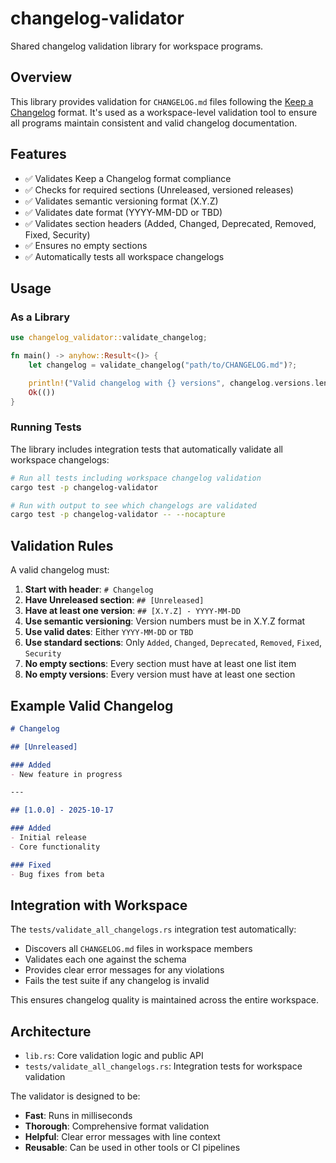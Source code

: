 # changelog-validator

Shared changelog validation library for workspace programs.

## Overview

This library provides validation for `CHANGELOG.md` files following the [Keep a Changelog](https://keepachangelog.com/) format. It's used as a workspace-level validation tool to ensure all programs maintain consistent and valid changelog documentation.

## Features

- ✅ Validates Keep a Changelog format compliance
- ✅ Checks for required sections (Unreleased, versioned releases)
- ✅ Validates semantic versioning format (X.Y.Z)
- ✅ Validates date format (YYYY-MM-DD or TBD)
- ✅ Validates section headers (Added, Changed, Deprecated, Removed, Fixed, Security)
- ✅ Ensures no empty sections
- ✅ Automatically tests all workspace changelogs

## Usage

### As a Library

```rust
use changelog_validator::validate_changelog;

fn main() -> anyhow::Result<()> {
    let changelog = validate_changelog("path/to/CHANGELOG.md")?;

    println!("Valid changelog with {} versions", changelog.versions.len());
    Ok(())
}
```

### Running Tests

The library includes integration tests that automatically validate all workspace changelogs:

```bash
# Run all tests including workspace changelog validation
cargo test -p changelog-validator

# Run with output to see which changelogs are validated
cargo test -p changelog-validator -- --nocapture
```

## Validation Rules

A valid changelog must:

1. **Start with header**: `# Changelog`
2. **Have Unreleased section**: `## [Unreleased]`
3. **Have at least one version**: `## [X.Y.Z] - YYYY-MM-DD`
4. **Use semantic versioning**: Version numbers must be in X.Y.Z format
5. **Use valid dates**: Either `YYYY-MM-DD` or `TBD`
6. **Use standard sections**: Only `Added`, `Changed`, `Deprecated`, `Removed`, `Fixed`, `Security`
7. **No empty sections**: Every section must have at least one list item
8. **No empty versions**: Every version must have at least one section

## Example Valid Changelog

```markdown
# Changelog

## [Unreleased]

### Added
- New feature in progress

---

## [1.0.0] - 2025-10-17

### Added
- Initial release
- Core functionality

### Fixed
- Bug fixes from beta
```

## Integration with Workspace

The `tests/validate_all_changelogs.rs` integration test automatically:
- Discovers all `CHANGELOG.md` files in workspace members
- Validates each one against the schema
- Provides clear error messages for any violations
- Fails the test suite if any changelog is invalid

This ensures changelog quality is maintained across the entire workspace.

## Architecture

- `lib.rs`: Core validation logic and public API
- `tests/validate_all_changelogs.rs`: Integration tests for workspace validation

The validator is designed to be:
- **Fast**: Runs in milliseconds
- **Thorough**: Comprehensive format validation
- **Helpful**: Clear error messages with line context
- **Reusable**: Can be used in other tools or CI pipelines
